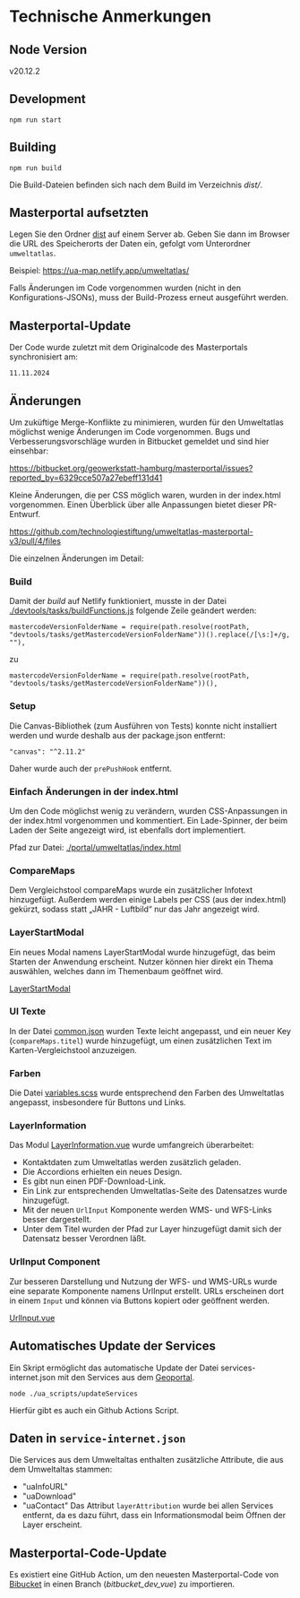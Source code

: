 # Technische Anmerkungen 

## Node Version

v20.12.2

## Development

``
npm run start
``

## Building

``
npm run build
``

Die Build-Dateien befinden sich nach dem Build im Verzeichnis *dist/*.

## Masterportal aufsetzten

Legen Sie den Ordner [dist](dist/) auf einem Server ab. Geben Sie dann im Browser die URL des Speicherorts der Daten ein, gefolgt vom Unterordner ``umweltatlas``.

Beispiel: https://ua-map.netlify.app/umweltatlas/

Falls Änderungen im Code vorgenommen wurden (nicht in den Konfigurations-JSONs), muss der Build-Prozess erneut ausgeführt werden.

## Masterportal-Update

Der Code wurde zuletzt mit dem Originalcode des Masterportals synchronisiert am:

``11.11.2024``

## Änderungen

Um zuküftige Merge-Konflikte zu minimieren, wurden für den Umweltatlas möglichst wenige Änderungen im Code vorgenommen. Bugs und Verbesserungsvorschläge wurden in Bitbucket gemeldet und sind hier einsehbar:

https://bitbucket.org/geowerkstatt-hamburg/masterportal/issues?reported_by=6329cce507a27ebeff131d41

Kleine Änderungen, die per CSS möglich waren, wurden in der index.html vorgenommen. Einen Überblick über alle Anpassungen bietet dieser PR-Entwurf.

https://github.com/technologiestiftung/umweltatlas-masterportal-v3/pull/4/files

Die einzelnen Änderungen im Detail:


### Build

Damit der *build* auf Netlify funktioniert, musste in der Datei [./devtools/tasks/buildFunctions.js](./devtools/tasks/buildFunctions.js) folgende Zeile geändert werden: 

``
mastercodeVersionFolderName = require(path.resolve(rootPath, "devtools/tasks/getMastercodeVersionFolderName"))().replace(/[\s:]+/g, ""),
``

zu 

``
mastercodeVersionFolderName = require(path.resolve(rootPath, "devtools/tasks/getMastercodeVersionFolderName"))(),
``


### Setup

Die Canvas-Bibliothek (zum Ausführen von Tests) konnte nicht installiert werden und wurde deshalb aus der package.json entfernt:

``
"canvas": "^2.11.2"
``

Daher wurde auch der ``prePushHook`` entfernt.

### Einfach Änderungen in der index.html 

Um den Code möglichst wenig zu verändern, wurden CSS-Anpassungen in der index.html vorgenommen und kommentiert. Ein Lade-Spinner, der beim Laden der Seite angezeigt wird, ist ebenfalls dort implementiert.

Pfad zur Datei: [./portal/umweltatlas/index.html](./portal/umweltatlas/index.html)


### CompareMaps

Dem Vergleichstool compareMaps wurde ein zusätzlicher Infotext hinzugefügt. Außerdem werden einige Labels per CSS (aus der index.html) gekürzt, sodass statt „JAHR - Luftbild“ nur das Jahr angezeigt wird.


### LayerStartModal

Ein neues Modal namens LayerStartModal wurde hinzugefügt, das beim Starten der Anwendung erscheint. Nutzer können hier direkt ein Thema auswählen, welches dann im Themenbaum geöffnet wird.

[LayerStartModal](./src/modules/layerTree/components/LayerStartModal.vue)


### UI Texte

In der Datei [common.json](./locales/de/common.json) wurden Texte leicht angepasst, und ein neuer Key (``compareMaps.titel``) wurde hinzugefügt, um einen zusätzlichen Text im Karten-Vergleichstool anzuzeigen.

### Farben

Die Datei [variables.scss](/src/assets/css/variables.scss) wurde entsprechend den Farben des Umweltatlas angepasst, insbesondere für Buttons und Links.


### LayerInformation

Das Modul [LayerInformation.vue](./src/modules/layerInformation/components/LayerInformation.vue) wurde umfangreich überarbeitet:

- Kontaktdaten zum Umweltatlas werden zusätzlich geladen.
- Die Accordions erhielten ein neues Design.
- Es gibt nun einen PDF-Download-Link.
- Ein Link zur entsprechenden Umweltatlas-Seite des Datensatzes wurde hinzugefügt.
- Mit der neuen ``UrlInput`` Komponente werden WMS- und WFS-Links besser dargestellt.
- Unter dem Titel wurden der Pfad zur Layer hinzugefügt damit sich der Datensatz besser Verordnen läßt.  

### UrlInput Component

Zur besseren Darstellung und Nutzung der WFS- und WMS-URLs wurde eine separate Komponente namens UrlInput erstellt. URLs erscheinen dort in einem ``Input`` und können via Buttons kopiert oder geöffnent werden. 

[UrlInput.vue](./src/shared/modules/urlInput/components/UrlInput.vue)

## Automatisches Update der Services

Ein Skript ermöglicht das automatische Update der Datei services-internet.json mit den Services aus dem [Geoportal](https://gdi.berlin.de/viewer/main/#url).

``
node ./ua_scripts/updateServices
``

Hierfür gibt es auch ein Github Actions Script. 

## Daten in ``service-internet.json``

Die Services aus dem Umweltaltas enthalten zusätzliche Attribute, die aus dem Umweltaltas stammen:
- "uaInfoURL"
- "uaDownload"
- "uaContact"
Das Attribut ``layerAttribution`` wurde bei allen Services entfernt, da es dazu führt, dass ein Informationsmodal beim Öffnen der Layer erscheint.


## Masterportal-Code-Update

Es existiert eine GitHub Action, um den neuesten Masterportal-Code von [Bibucket](https://bitbucket.org/geowerkstatt-hamburg/masterportal.git) in einen Branch (*bitbucket_dev_vue*) zu importieren.









